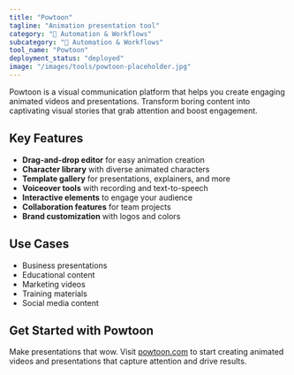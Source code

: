 ```yaml
---
title: "Powtoon"
tagline: "Animation presentation tool"
category: "🔄 Automation & Workflows"
subcategory: "🔄 Automation & Workflows"
tool_name: "Powtoon"
deployment_status: "deployed"
image: "/images/tools/powtoon-placeholder.jpg"
---
```

Powtoon is a visual communication platform that helps you create engaging animated videos and presentations. Transform boring content into captivating visual stories that grab attention and boost engagement.

## Key Features

- **Drag-and-drop editor** for easy animation creation
- **Character library** with diverse animated characters
- **Template gallery** for presentations, explainers, and more
- **Voiceover tools** with recording and text-to-speech
- **Interactive elements** to engage your audience
- **Collaboration features** for team projects
- **Brand customization** with logos and colors

## Use Cases

- Business presentations
- Educational content
- Marketing videos
- Training materials
- Social media content

## Get Started with Powtoon

Make presentations that wow. Visit [powtoon.com](https://www.powtoon.com) to start creating animated videos and presentations that capture attention and drive results.